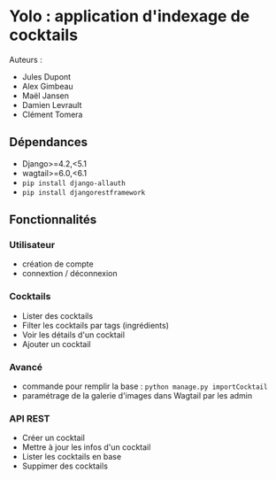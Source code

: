 # Yolo : application d'indexage de cocktails

Auteurs :

- Jules Dupont
- Alex Gimbeau
- Maël Jansen
- Damien Levrault
- Clément Tomera

## Dépendances

- Django>=4.2,<5.1
- wagtail>=6.0,<6.1
- `pip install django-allauth`
- `pip install djangorestframework`

## Fonctionnalités

### Utilisateur

- création de compte
- connextion / déconnexion

### Cocktails

- Lister des cocktails
- Filter les cocktails par tags (ingrédients)
- Voir les détails d'un cocktail
- Ajouter un cocktail

### Avancé

- commande pour remplir la base :
  `python manage.py importCocktail`
- paramétrage de la galerie d'images dans Wagtail par les admin

### API REST

- Créer un cocktail
- Mettre à jour les infos d'un cocktail
- Lister les cocktails en base
- Suppimer des cocktails
